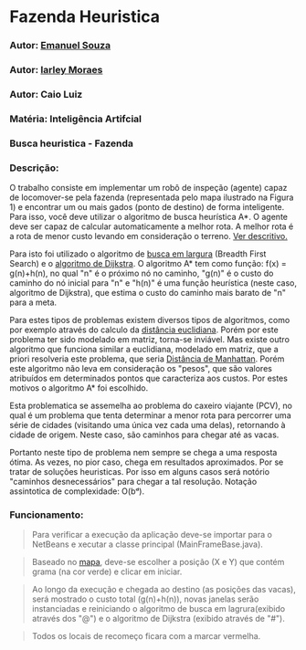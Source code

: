 # Fazenda Heuristica
###  Autor: [Emanuel Souza](https://github.com/EmanuelOSSouza) 
###  Autor: [Iarley Moraes](https://github.com/Rytokirin21)
###  Autor: Caio Luiz
###  Matéria: Inteligência Artifcial
###  Busca heuristica - Fazenda
### Descrição:
O trabalho consiste em implementar um robô de inspeção (agente) capaz de locomover-se pela fazenda (representada pelo mapa ilustrado na Figura 1) e encontrar um ou mais gados (ponto de destino) de forma inteligente. Para isso, você deve utilizar o algoritmo de busca heurística A*. O agente deve ser capaz de calcular automaticamente a melhor rota. A melhor rota é a rota de menor custo levando em consideração o terreno. [Ver descritivo.](https://github.com/EmanuelOSSouza/Fazenda-Heuristica/blob/master/Descritivo.pdf)

Para isto foi utilizado o algoritmo de [busca em largura](https://pt.wikipedia.org/wiki/Busca_em_largura) (Breadth First Search) e o [algoritmo de Dijkstra](https://pt.wikipedia.org/wiki/Algoritmo_de_Dijkstra). O algoritmo A* tem como função: f(x) = g(n)+h(n), no qual "n" é o próximo nó no caminho, "g(n)" é o custo do caminho do nó inicial para "n" e "h(n)" é uma função heurística (neste caso, algoritmo de Dijkstra), que estima o custo do caminho mais barato de "n" para a meta. 

Para estes tipos de problemas existem diversos tipos de algoritmos, como por exemplo através do calculo da [distância euclidiana](https://pt.wikipedia.org/wiki/Dist%C3%A2ncia_euclidiana). Porém por este problema ter sido modelado em matriz, torna-se inviável. Mas existe outro algoritmo que funciona similar a euclidiana, modelado em matriz, que a priori resolveria este problema, que seria [Distância de Manhattan](https://pt.wikipedia.org/wiki/Geometria_pombalina). Porém este algoritmo não leva em consideração os "pesos", que são valores atribuídos em determinados pontos que caracteriza aos custos. Por estes motivos o algoritmo A* foi escolhido. 

Esta problematica se assemelha ao problema do caxeiro viajante (PCV), no qual é um problema que tenta determinar a menor rota para percorrer uma série de cidades (visitando uma única vez cada uma delas), retornando à cidade de origem. Neste caso, são caminhos para chegar até as vacas.

Portanto neste tipo de problema nem sempre se chega a uma resposta ótima. As vezes, no pior caso, chega em resultados aproximados. Por se tratar de soluções heuristicas. Por isso em alguns casos será notório "caminhos desnecessários" para chegar a tal resolução.
Notação assintotica de complexidade: O(bᵈ). 

### Funcionamento: 

> Para verificar a execução da aplicação deve-se importar para o NetBeans e xecutar a classe principal (MainFrameBase.java).

> Baseado no [mapa](https://github.com/EmanuelOSSouza/Fazenda-Heuristica/blob/master/Descritivo.pdf), deve-se escolher a posição (X e Y) que contém grama (na cor verde) e clicar em iniciar.

> Ao longo da execução e chegada ao destino (as posições das vacas), será mostrado o custo total (g(n)+h(n)), novas janelas serão instanciadas e reiniciando o algoritmo de busca em lagrura(exibido através dos "@") e o algoritmo de Dijkstra (exibido através de "#").

> Todos os locais de recomeço ficara com a marcar vermelha.   
